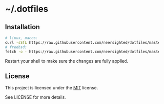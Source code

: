 # ~/.dotfiles

## Installation

```sh
# linux, macos:
curl -sSfL https://raw.githubusercontent.com/neersighted/dotfiles/master/bootstrap.sh | sh
# freebsd:
fetch -o - https://raw.githubusercontent.com/neersighted/dotfiles/master/bootstrap.sh | sh
```

Restart your shell to make sure the changes are fully applied.

## License

This project is licensed under the
[MIT](https://en.wikipedia.org/wiki/MIT_License) license.

See LICENSE for more details.
